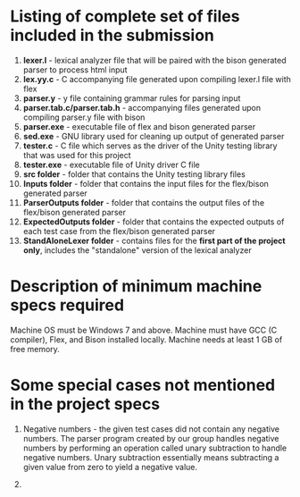 # Listing of complete set of files included in the submission
1) **lexer.l** - lexical analyzer file that will be paired with the bison generated parser to process html input
2) **lex.yy.c** - C accompanying file generated upon compiling lexer.l file with flex
3) **parser.y** - y file containing grammar rules for parsing input
4) **parser.tab.c/parser.tab.h** - accompanying files generated upon compiling parser.y file with bison
5) **parser.exe** - executable file of flex and bison generated parser
6) **sed.exe** - GNU library used for cleaning up output of generated parser
7) **tester.c** - C file which serves as the driver of the Unity testing library that was used for this project
8) **tester.exe** - executable file of Unity driver C file
9) **src folder** - folder that contains the Unity testing library files
10) **Inputs folder** - folder that contains the input files for the flex/bison generated parser
11) **ParserOutputs folder** - folder that contains the output files of the flex/bison generated parser
12) **ExpectedOutputs folder** - folder that contains the expected outputs of each test case from the flex/bison generated parser
13) **StandAloneLexer folder** - contains files for the **first part of the project only**, includes the "standalone" version of the lexical analyzer

# Description of minimum machine specs required
Machine OS must be Windows 7 and above. Machine must have GCC (C compiler), Flex, and Bison installed locally. Machine needs at least 1 GB 
of free memory. 

# Some special cases not mentioned in the project specs
1) Negative numbers - the given test cases did not contain any negative numbers. The parser program created by our group handles negative numbers by performing an operation called unary subtraction to handle negative numbers. Unary subtraction essentially means subtracting a given value from zero to yield a negative value. 

2) 
